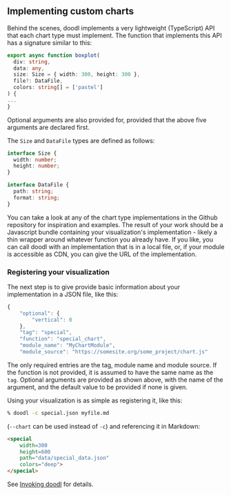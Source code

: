 ## Implementing custom charts

Behind the scenes, doodl implements a very lightweight
(TypeScript) API that each chart type must implement. The function
that implements this API has a signature similar to this:

```ts
export async function boxplot(
  div: string,
  data: any,
  size: Size = { width: 300, height: 300 },
  file?: DataFile,
  colors: string[] = ['pastel']
) {
...
}
```

Optional arguments are also provided for, provided that the
above five arguments are declared first.

The `Size` and `DataFile` types are defined as follows:

```ts
interface Size {
  width: number;
  height: number;
}

interface DataFile {
  path: string;
  format: string;
}
```

You can take a look at any of the chart type implementations
in the Github repository for inspiration and examples. The
result of your work should be a Javascript bundle containing
your visualization's implementation - likely a thin wrapper
around whatever function you already have. If you like, you
can call doodl with an implementation that is in a local
file, or, if your module is accessible as CDN, you can give
the URL of the implementation.

### Registering your visualization

The next step is to give provide basic information about
your implementation in a JSON file, like this:

~~~js
{
    "optional": {
        "vertical": 0
    },
    "tag": "special",
    "function": "special_chart",
    "module_name": "MyChartModule",
    "module_source": "https://somesite.org/some_project/chart.js"

~~~

The only required entries are the tag, module name and module source.
If the function is not provided, it is assumed to have the same name
as the `tag`. Optional arguments are provided as shown above, with the
name of the argument, and the default value to be provided if none is
given.

Using your visualization is as simple as registering it, like this:

~~~bash
% doodl -c special.json myfile.md
~~~

(`--chart` can be used instead of `-c`) and referencing it in Markdown:

~~~html
<special
    width=300
    height=600
    path="data/special_data.json"
    colors="deep">
</special>
~~~

See [Invoking doodl](/invoking) for details.
